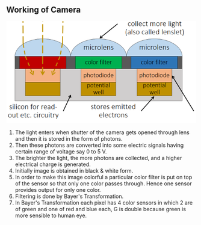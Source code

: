 ## Working of Camera

![image3](img/image3.png)

1. The light enters when shutter of the camera gets opened through lens and then it is stored in the form of photons. 
2. Then these photons are converted into some electric signals having certain range of voltage say 0 to 5 V. 
3. The brighter the light, the more photons are collected, and a higher electrical charge is generated. 
4. Initially image is obtained in black & white form. 
5. In order to make this image colorful a particular color filter is put on top of the sensor so that only one color passes through. Hence one sensor provides output for only one color.
6. Filtering is done by Bayer's Transformation.
7. In Bayer's Transformation each pixel has 4 color sensors in which 2 are of green and one of red and blue each, G is double because green is more sensible to human eye.
